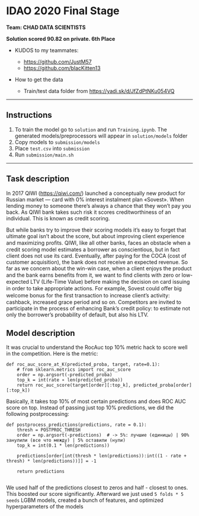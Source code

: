 # IDAO 2020 Final Stage
**Team: CHAD DATA SCIENTISTS**

**Solution scored 90.82 on private. 6th Place**


* KUDOS to my teammates:
	- https://github.com/JustM57
	- https://github.com/blacKitten13

* How to get the data
   - Train/test data folder from https://yadi.sk/d/JfZdPtNKu054VQ

<hr>

## Instructions
1. To train the model go to `solution` and run `Training.ipynb`. The generated models/preprocessors will appear in `solution/models` folder
2. Copy models to `submission/models`
3. Place `test.csv` into `submission`
4. Run `submission/main.sh`

<hr>

## Task description
In 2017 QIWI (https://qiwi.com/) launched a conceptually new product for Russian market — card with 0% interest instalment plan «Sovest». When lending money to someone there’s always a chance that they won’t pay you back. As QIWI bank takes such risk it scores creditworthiness of an individual. This is known as credit scoring.


But while banks try to improve their scoring models it’s easy to forget that ultimate goal isn’t about the score, but about improving client experience and maximizing proﬁts. QIWI, like all other banks, faces an obstacle when a credit scoring model estimates a borrower as conscientious, but in fact client does not use its card. Eventually, after paying for the COCA (cost of customer acquisition), the bank does not receive an expected revenue.
So far as we concern about the win-win case, when a client enjoys the product and the bank earns beneﬁts from it, we want to ﬁnd clients with zero or low-expected LTV (Life-Time Value) before making the decision on card issuing in order to take appropriate actions. For example, Sovest could oﬀer big welcome bonus for the ﬁrst transaction to increase client’s activity: cashback, increased grace period and so on.
Competitors are invited to participate in the process of enhancing Bank’s credit policy: to estimate not only the borrower’s probability of default, but also his LTV.

## Model description
It was crucial to understand the RocAuc top 10% metric hack to score well in the competition. Here is the metric:

```
def roc_auc_score_at_K(predicted_proba, target, rate=0.1): 
    # from sklearn.metrics import roc_auc_score 
    order = np.argsort(-predicted_proba) 
    top_k = int(rate ∗ len(predicted_proba)) 
    return roc_auc_score(target[order][:top_k], predicted_proba[order][:top_k])
```

Basically, it takes top 10% of most certain predictions and does ROC AUC score on top. Instead of passing just top 10% predictions, we did the following postprocessing:

```
def postprocess_predictions(predictions, rate = 0.1):
    thresh = POSTPROC_THRESH
    order = np.argsort(-predictions)  # -> 5%: лучшие (единицы) | 90% занулили (все что между) | 5% оставили (нули)
    top_k = int(0.1 * len(predictions))
    
    predictions[order[int(thresh * len(predictions)):int((1 - rate + thresh) * len(predictions))]] = -1
    
    return predictions
    
 ```
We used half of the predictions closest to zeros and half - closest to ones. This boosted our score significantly. Afterward we just used `5 folds * 5 seeds` LGBM models, created a bunch of features, and optimized hyperparameters of the models
